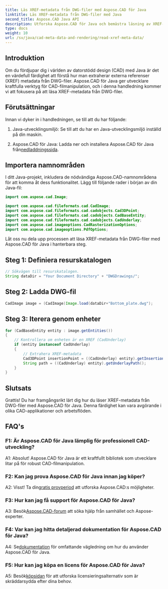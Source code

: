 ```yaml
---
title: Läs XREF-metadata från DWG-filer med Aspose.CAD för Java
linktitle: Läs XREF-metadata från DWG-filer med Java
second_title: Aspose.CAD Java API
description: Utforska Aspose.CAD för Java och bemästra läsning av XREF-metadata från DWG-filer utan ansträngning. Öka din CAD-utveckling med detta kraftfulla Java-bibliotek.
type: docs
weight: 10
url: /sv/java/cad-meta-data-and-rendering/read-xref-meta-data/
---
```

## Introduktion

Om du fördjupar dig i världen av datorstödd design (CAD) med Java är det en värdefull färdighet att förstå hur man extraherar externa referenser (XREF) metadata från DWG-filer. Aspose.CAD för Java ger utvecklare kraftfulla verktyg för CAD-filmanipulation, och i denna handledning kommer vi att fokusera på att läsa XREF-metadata från DWG-filer.

## Förutsättningar

Innan vi dyker in i handledningen, se till att du har följande:

1. Java-utvecklingsmiljö: Se till att du har en Java-utvecklingsmiljö inställd på din maskin.

2.  Aspose.CAD för Java: Ladda ner och installera Aspose.CAD för Java från[nedladdningssida](https://releases.aspose.com/cad/java/).

## Importera namnområden

I ditt Java-projekt, inkludera de nödvändiga Aspose.CAD-namnområdena för att komma åt dess funktionalitet. Lägg till följande rader i början av din Java-fil:

```java
import com.aspose.cad.Image;

import com.aspose.cad.fileformats.cad.CadImage;
import com.aspose.cad.fileformats.cad.cadobjects.Cad3DPoint;
import com.aspose.cad.fileformats.cad.cadobjects.CadBaseEntity;
import com.aspose.cad.fileformats.cad.cadobjects.CadUnderlay;
import com.aspose.cad.imageoptions.CadRasterizationOptions;
import com.aspose.cad.imageoptions.PdfOptions;

```

Låt oss nu dela upp processen att läsa XREF-metadata från DWG-filer med Aspose.CAD för Java i hanterbara steg.

## Steg 1: Definiera resurskatalogen

```java
// Sökvägen till resurskatalogen.
String dataDir = "Your Document Directory" + "DWGDrawings/";
```

## Steg 2: Ladda DWG-fil

```java
CadImage image = (CadImage)Image.load(dataDir+"Bottom_plate.dwg");
```

## Steg 3: Iterera genom enheter

```java
for (CadBaseEntity entity : image.getEntities())
{
    // Kontrollera om enheten är en XREF (CadUnderlay)
    if (entity instanceof CadUnderlay)
    {
        // Extrahera XREF-metadata
        Cad3DPoint insertionPoint = ((CadUnderlay) entity).getInsertionPoint();
        String path = ((CadUnderlay) entity).getUnderlayPath();
    }
}
```

## Slutsats

Grattis! Du har framgångsrikt lärt dig hur du läser XREF-metadata från DWG-filer med Aspose.CAD för Java. Denna färdighet kan vara avgörande i olika CAD-applikationer och arbetsflöden.

## FAQ's

### F1: Är Aspose.CAD för Java lämplig för professionell CAD-utveckling?

A1: Absolut! Aspose.CAD för Java är ett kraftfullt bibliotek som utvecklare litar på för robust CAD-filmanipulation.

### F2: Kan jag prova Aspose.CAD för Java innan jag köper?

 A2: Visst! Ta din[gratis provperiod](https://releases.aspose.com/) att utforska Aspose.CAD:s möjligheter.

### F3: Hur kan jag få support för Aspose.CAD för Java?

 A3: Besök[Aspose.CAD-forum](https://forum.aspose.com/c/cad/19) att söka hjälp från samhället och Aspose-experter.

### F4: Var kan jag hitta detaljerad dokumentation för Aspose.CAD för Java?

 A4: Se[dokumentation](https://reference.aspose.com/cad/java/) för omfattande vägledning om hur du använder Aspose.CAD för Java.

### F5: Hur kan jag köpa en licens för Aspose.CAD för Java?

A5: Besök[köpsidan](https://purchase.aspose.com/buy) för att utforska licensieringsalternativ som är skräddarsydda efter dina behov.